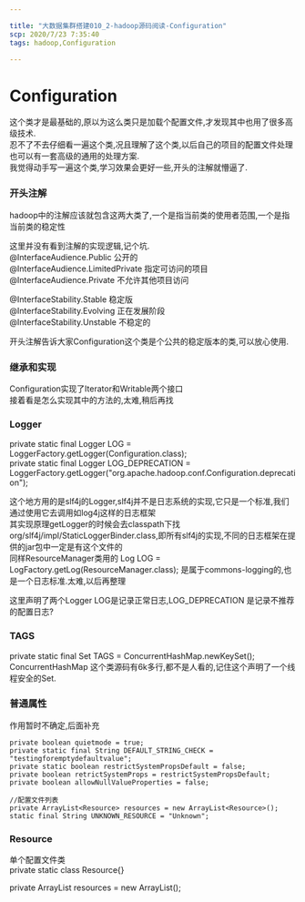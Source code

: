 ```yaml
---

title: "大数据集群搭建010_2-hadoop源码阅读-Configuration"
scp: 2020/7/23 7:35:40
tags: hadoop,Configuration

---
```


# Configuration

这个类才是最基础的,原以为这么类只是加载个配置文件,才发现其中也用了很多高级技术.  
忍不了不去仔细看一遍这个类,况且理解了这个类,以后自己的项目的配置文件处理也可以有一套高级的通用的处理方案.  
我觉得动手写一遍这个类,学习效果会更好一些,开头的注解就懵逼了.  

### 开头注解
hadoop中的注解应该就包含这两大类了,一个是指当前类的使用者范围,一个是指当前类的稳定性

这里并没有看到注解的实现逻辑,记个坑.  
@InterfaceAudience.Public 公开的  
@InterfaceAudience.LimitedPrivate 指定可访问的项目  
@InterfaceAudience.Private  不允许其他项目访问  

@InterfaceStability.Stable 稳定版  
@InterfaceStability.Evolving 正在发展阶段  
@InterfaceStability.Unstable 不稳定的

开头注解告诉大家Configuration这个类是个公共的稳定版本的类,可以放心使用.  

### 继承和实现 
Configuration实现了Iterator和Writable两个接口  
接着看是怎么实现其中的方法的,太难,稍后再找  

### Logger  
private static final Logger LOG = LoggerFactory.getLogger(Configuration.class);  
private static final Logger LOG_DEPRECATION = LoggerFactory.getLogger("org.apache.hadoop.conf.Configuration.deprecation");

这个地方用的是slf4j的Logger,slf4j并不是日志系统的实现,它只是一个标准,我们通过使用它去调用如log4j这样的日志框架  
其实现原理getLogger的时候会去classpath下找org/slf4j/impl/StaticLoggerBinder.class,即所有slf4j的实现,不同的日志框架在提供的jar包中一定是有这个文件的  
同样ResourceManager类用的 Log LOG = LogFactory.getLog(ResourceManager.class); 是属于commons-logging的,也是一个日志标准.太难,以后再整理  

这里声明了两个Logger LOG是记录正常日志,LOG_DEPRECATION 是记录不推荐的配置日志?  

### TAGS
private static final Set<String> TAGS = ConcurrentHashMap.newKeySet();  
ConcurrentHashMap 这个类源码有6k多行,都不是人看的,记住这个声明了一个线程安全的Set.  

### 普通属性
作用暂时不确定,后面补充

    private boolean quietmode = true;
    private static final String DEFAULT_STRING_CHECK = "testingforemptydefaultvalue";
    private static boolean restrictSystemPropsDefault = false;
    private boolean retrictSystemProps = restrictSystemPropsDefault;
    private boolean allowNullValueProperties = false;  

    //配置文件列表
    private ArrayList<Resource> resources = new ArrayList<Resource>();
    static final String UNKNOWN_RESOURCE = "Unknown";


### Resource
单个配置文件类  
private static class Resource{}

private ArrayList<Resource> resources = new ArrayList<Resource>();
